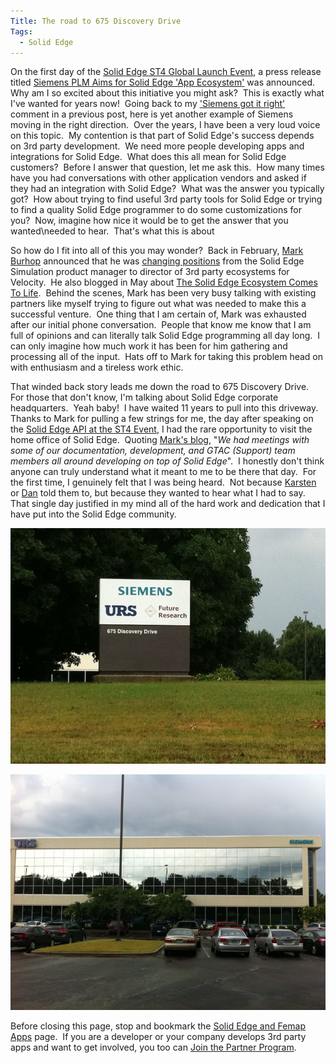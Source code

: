 ```yaml
---
Title: The road to 675 Discovery Drive
Tags:
  - Solid Edge
---
```


On the first day of the [Solid Edge ST4 Global Launch Event](https://www.seeuthere.com/rsvp/invitation/invitation.asp?id=/m1312dbb-43068LPQEN9MJ), a press release titled [Siemens PLM Aims for Solid Edge 'App Ecosystem'](https://www.plm.automation.siemens.com/en_us/about_us/newsroom/press/press_release.cfm?Component=124798&ComponentTemplate=822) was announced.  Why am I so excited about this initiative you might ask?  This is exactly what I've wanted for years now!  Going back to my ['Siemens got it right'](https://blog.jasonnewell.net/2011/06/solid-edge-st4-launch-event-recap.html) comment in a previous post, here is yet another example of Siemens moving in the right direction.  Over the years, I have been a very loud voice on this topic.  My contention is that part of Solid Edge's success depends on 3rd party development.  We need more people developing apps and integrations for Solid Edge.  What does this all mean for Solid Edge customers?  Before I answer that question, let me ask this.  How many times have you had conversations with other application vendors and asked if they had an integration with Solid Edge?  What was the answer you typically got?  How about trying to find useful 3rd party tools for Solid Edge or trying to find a quality Solid Edge programmer to do some customizations for you?  Now, imagine how nice it would be to get the answer that you wanted\needed to hear.  That's what this is about

So how do I fit into all of this you may wonder?  Back in February, [Mark Burhop](https://twitter.com/#%21/burhop) announced that he was [changing positions](https://blog.industrysoftware.automation.siemens.com/blog/2011/02/28/changing-positions-%E2%80%93engineering-an-ecosystem/) from the Solid Edge Simulation product manager to director of 3rd party ecosystems for Velocity.  He also blogged in May about [The Solid Edge Ecosystem Comes To Life](https://blog.industrysoftware.automation.siemens.com/blog/2011/03/23/the-solid-edge-ecosystem-comes-to-life/).  Behind the scenes, Mark has been very busy talking with existing partners like myself trying to figure out what was needed to make this a successful venture.  One thing that I am certain of, Mark was exhausted after our initial phone conversation.  People that know me know that I am full of opinions and can literally talk Solid Edge programming all day long.  I can only imagine how much work it has been for him gathering and processing all of the input.  Hats off to Mark for taking this problem head on with enthusiasm and a tireless work ethic.

That winded back story leads me down the road to 675 Discovery Drive.  For those that don't know, I'm talking about Solid Edge corporate headquarters.  Yeah baby!  I have waited 11 years to pull into this driveway.  Thanks to Mark for pulling a few strings for me, the day after speaking on the [Solid Edge API at the ST4 Event](https://blog.industrysoftware.automation.siemens.com/blog/2011/06/20/solid-edge-api-at-the-st4-event/), I had the rare opportunity to visit the home office of Solid Edge.  Quoting [Mark's blog](https://blog.industrysoftware.automation.siemens.com/blog/2011/06/20/solid-edge-api-at-the-st4-event/), "_We had meetings with some of our documentation, development, and GTAC (Support) team members all around developing on top of Solid Edge_".  I honestly don't think anyone can truly understand what it meant to me to be there that day.  For the first time, I genuinely felt that I was being heard.  Not because [Karsten](https://twitter.com/#%21/newbk) or [Dan](https://twitter.com/#%21/danstaples) told them to, but because they wanted to hear what I had to say.  That single day justified in my mind all of the hard work and dedication that I have put into the Solid Edge community.

![](/posts/images/20110621-1.jpg "675 Discovery Drive - Front sign")

![](/posts/images/20110621-2.jpg "675 Discovery Drive - Solid Edge corporate headquaters")

Before closing this page, stop and bookmark the [Solid Edge and Femap Apps](https://www.siemens.com/plm/solidedgeapps) page.  If you are a developer or your company develops 3rd party apps and want to get involved, you too can [Join the Partner Program](https://www.plm.automation.siemens.com/en_us/partners/join/apply.cfm).